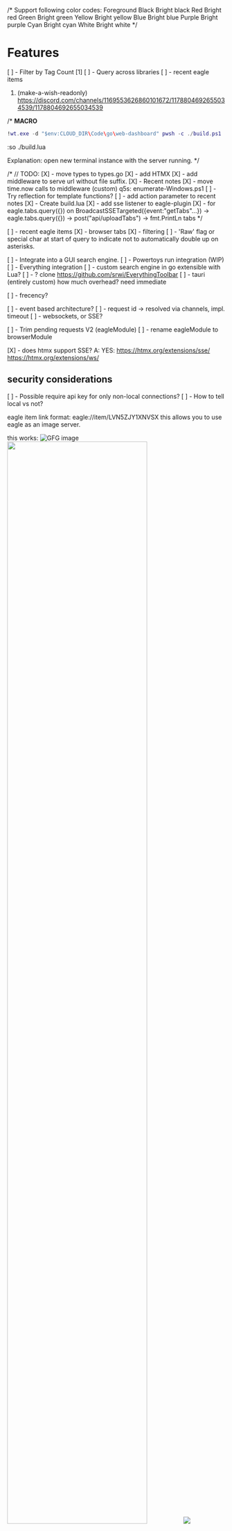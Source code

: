 /*
	Support following color codes:
	Foreground
	Black
	Bright black
	Red
	Bright red
	Green
	Bright green
	Yellow
	Bright yellow
	Blue
	Bright blue
	Purple
	Bright purple
	Cyan
	Bright cyan
	White
	Bright white
*/


# Features
[ ] - Filter by Tag Count [1]
[ ] - Query across libraries
[ ] - recent eagle items

1. (make-a-wish-readonly) <https://discord.com/channels/1169553626860101672/1178804692655034539/1178804692655034539>






/* __MACRO__
```lua
!wt.exe -d "$env:CLOUD_DIR\Code\go\web-dashboard" pwsh -c ./build.ps1
```
:so ./build.lua

Explanation:
open new terminal instance with the server running.
*/

/*
// TODO:
			[X] - move types to types.go
			[X] - add HTMX
			[X] - add middleware to serve url without file suffix.
			[X] - Recent notes
			[X] - move time.now calls to middleware (custom)
			q5s: enumerate-Windows.ps1
			[ ] - Try reflection for template functions?
			[ ] - add action parameter to recent notes
			[X] - Create build.lua
			[X] - add sse listener to eagle-plugin
				[X] - for eagle.tabs.query({})
				on BroadcastSSETargeted({event:"getTabs"...})
					-> eagle.tabs.query({})
					-> post("api/uploadTabs")
					-> fmt.PrintLn tabs
*/

[ ] - recent eagle items
[X] - browser tabs
    [X] - filtering
    [ ] - 'Raw' flag or special char at start of query to indicate not to automatically double up on asterisks.

[ ] - Integrate into a GUI search engine.
[ ] - Powertoys run integration (WIP)
[ ] - Everything integration
[ ] - custom search engine in go extensible with Lua?
[ ] - ? clone <https://github.com/srwi/EverythingToolbar>
[ ] - tauri (entirely custom) how much overhead? need immediate


[ ] - frecency?

[ ] - event based architecture?
    [ ] - request id -> resolved via channels, impl. timeout
[ ] - websockets, or SSE?

[ ] - Trim pending requests V2 (eagleModule)
[ ] - rename eagleModule to browserModule

[X] - does htmx support SSE? A: YES:
<https://htmx.org/extensions/sse/>
<https://htmx.org/extensions/ws/>

## security considerations
[ ] - Possible require api key for only non-local connections?
[ ] - How to tell local vs not?


eagle item link format: eagle://item/LVN5ZJY1XNVSX
this allows you to use eagle as an image server.

this works:
<img src="http://localhost:3000/eagleApp/images/LVN5ZJY1XNVSX" alt="GFG image">
<img src="http://localhost:3000/item/M43KSCG4AHK3T" width = '80%'>
<img src="http://localhost:3000/item/LVN5ZJY1XNVSX">

also just leave a link like this:
<eagle://item/LVN5ZJY1XNVSX>
(clicking on this opens the item in eagle.)

ideas :
server naming:
<http://eagleServ/item/LVN5ZJY1XNVSX>


Userscript Logic (Youtube Music)
<https://gist.github.com/eissar/ce251e8d49afc20888e4d6398d1ee7bd>
["X:/Dropbox/Code/javascript/Userscripts/yt-music-broadcast.userscript.js"]
```js
    const targetNodes = document.querySelectorAll("yt-formatted-string.ytmusic-player-bar:not(.complex-string)");

    function postMessage(msg) {
        if (!msg) {
            return
        };
        if (typeof msg !== "string"|| msg.length === 0){
            return
        };
        try {
            fetch(`http://localhost:1323/api/broadcast/yt-music?elem=<a id="message-container">${msg}</a>`)
                .then(response => {
                    if (!response.ok) {
                        throw new Error(`HTTP error! status: ${response.status}`); // Throw error for non-2xx responses
                    }
                    return response.json(); // Or response.text() if the response is not JSON
                })
                .then(data => {
                    // Process the successful response data
                    console.log("Broadcast successful:", data);
                })
                .catch(error => {
                    // Handle errors during the fetch or processing
                    console.error("Error during broadcast:", error);
                });
        } catch (e) {
            console.error("An unexpected error has occurred:", e); //Catch any unexpected errors.
        }
    }

    const handleTextChange = (mutationsList, observer) => {
      for (const mutation of mutationsList) {
        if (mutation.type === 'characterData' || (mutation.type === 'childList' && mutation.addedNodes.length > 0 && mutation.addedNodes[0].nodeType === 3)) { // Check for text changes
          //console.log('changed', mutation.target.textContent);
          postMessage(mutation.target.textContent)
        }

        if (mutation.type === 'childList' && mutation.addedNodes.length > 0) {
            mutation.addedNodes.forEach(node => {
                if (node.nodeType === 1 && node.matches("yt-formatted-string.ytmusic-player-bar:not(.complex-string)")) {
                    observer.observe(node, config);
                }
            })
        }
      }
    };
    // Create an observer instance linked to the callback function.
    const observer = new MutationObserver(handleTextChange);

    // observer cfg
    const config = { characterData: true, childList: true, subtree: true }; // Observe characterData changes and childList changes
    // Start observing each target node.
    targetNodes.forEach(targetNode => {
      observer.observe(targetNode, config);
    });
```
`http://localhost:1323/api/broadcast/yt-music?elem=<a id="message-container">test</a>`

```html
<div id="messages" hx-ext="ws" ws-connect="/ws">
    <div id="message-container"></div>
</div>
```




```js
const evtSource = new EventSource("/sse"); // Replace with your SSE endpoint URL

evtSource.onmessage = (event) => {
  console.log("Received event:", event.data);
  // Process the received data (e.g., update the UI)
  try {
      const data = JSON.parse(event.data); // Try to parse as JSON
        if (data.action && data.action === "getSong") {
            console.log("YESS!")
        }
      // ... handle JSON data
      console.log("Parsed JSON:", data)

  } catch (e) {
      // Handle plain text data or JSON parsing errors
      console.log("Plain text:", event.data)
  }
};
evtSource.onerror = (error) => {
  console.error("EventSource failed:", error);
  // Handle errors (e.g., reconnect, display an error message)
  if (error.target.readyState === EventSource.CLOSED) {
      console.log("Connection closed. Reconnecting...");
      setTimeout(() => {
          const newSource = new EventSource("//api.example.com/sse-demo.php"); // Replace with your SSE endpoint URL
          // copy over the event handlers
          newSource.onmessage = evtSource.onmessage;
          newSource.onerror = evtSource.onerror;
          evtSource = newSource;
      }, 5000); // Reconnect after 5 seconds
  }
};

// Optional: Close the connection when you're done
// evtSource.close();
```



//const Port = "41595"
//const Host = "127.0.0.1" // prefer ip over localhost

// var EagleConfig map[string]string{
// 	"addItemFromPath": "/api/item/addFromPath",
// }

//Test["baseUrl"] = fmt

// func LoadConfig() {
// 	config.New()
// }
/*
	[X] - config
		 [X] - Api key
	[X] - read config
	[X] - check if server open
	[ ] - GetEagleThumbnailFromID (eagle api wrapper)
		[ ] - make custom? (really not neccessary)
*/


	/*
		server.GET("/template/notes-struct", handlers.DynamicTemplateHandler("notes-struct.html", apiroutes.PopulateGetNotesDetail))
		server.GET("/template/windows", handlers.DynamicTemplateHandler("windows.html", apiroutes.PopulateEnumerateWindows))
		server.GET("/template/recent-notes", handlers.PwshTemplateHandler("recent-notes.html", pwsh.PwshScript, "./powershell-utils/recentNotes.ps1"))
		server.GET("/template/key-value", handlers.PwshTemplateHandler("key-value.templ", pwsh.PwshScript, "./powershell-utils/mock_nvim.ps1"))
		server.GET("/template/open-tabs-count", handlers.PwshTemplateHandler("open-tabs-count.templ", pwsh.PwshScript, "./powershell-utils/waterfoxTabs.ps1"))
		//server.GET("/template/open-tabs", dynamicTemplateHandler("open-tabs.templ", apiroutes.PopulateOpenTabs))
		server.GET("/template/recent-eagle-items", handlers.PwshTemplateHandler("recent-eagle-items.templ", pwsh.PwshScript, "./powershell-utils/recentEagleItems.ps1"))
		server.GET("/template/sse-browser-tabs", handlers.StaticTemplateHandler("sse-browser-tabs.templ"))
		server.GET("/template/browser-tabs", handlers.StaticTemplateHandler("browser-tabs.templ"))
		server.GET("/template/recent-notes_layout", handlers.StaticTemplateHandler("recent-notes.layout.html"))
		server.GET("/template/timeline_layout", handlers.StaticTemplateHandler("timeline.layout.html"))
		server.GET("/template/now-playing", handlers.StaticTemplateHandler("ws-now-playing.ytm.templ")) // ./templates/ws-now-playing.ytm.templ
		server.GET("/template/ping", handlers.StaticTemplateHandler("ping.templ"))
	*/
	/*
		g.GET("/broadcast/getTabs", func(c echo.Context) error {
			req := PendingRequests.New()
			bc := fmt.Sprintf(`{"id":"%s","command":"getTabs"}`, req.Id)
			websocketCfg.Broadcast(bc)
			// add Pending WSRequest with callback?
			return c.String(200, "OK")
		})
	*/
	/*
		activates a browser tab if it exists, creates a new tab if it does not.
		cache is created from browser history
		api.BrowserTabActivateOrOpen
		api.GetBrowserHistory
		about:profiles
		["X:\Dropbox\Code\Projects\render-image-blazingly\db"]
	*/

	//server.GET("/api/broadcast/sse", broadcastHandler("getSong"))


	// Module philosophy:
	// UNDER NO CIRCUMSTANCES
	// should html or css be tightly coupled with
	// or packaged in a module (e.g., eagle_module) TODO:

	// ??? access routes in a module like:
	// server.GET("/eagleApp/*", eaglemodule.HandleModuleRoutes)
	// OR

